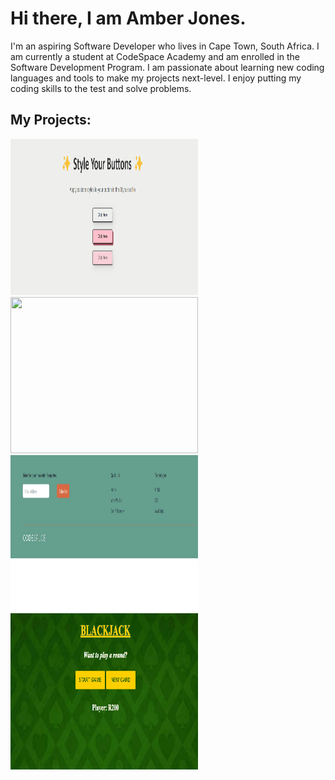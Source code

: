 <!--My Introduction -->
# Hi there, I am Amber Jones. 
I'm an aspiring Software Developer who lives in Cape Town, South Africa. I am currently a student at CodeSpace Academy and am enrolled in the Software Development Program. I am passionate about learning new coding languages and tools to make my projects next-level. I enjoy putting my coding skills to the test and solve problems. 


<!--Possible profile banner-->


<!--Technologies and Frameworks -->


<!--Sills and languages -->


<!--Projects showcase -->
## My Projects:
<img src="mod_5.gif" width="300" height="250"/>
<img src="mod_7.gif" width="300" height="250"/>
<img src="mod_8.gif" width="300" height="250"/>
<img src="mod_9.gif" width="300" height="250"/>

<!--Social Links -->

<!--Contact info -->



